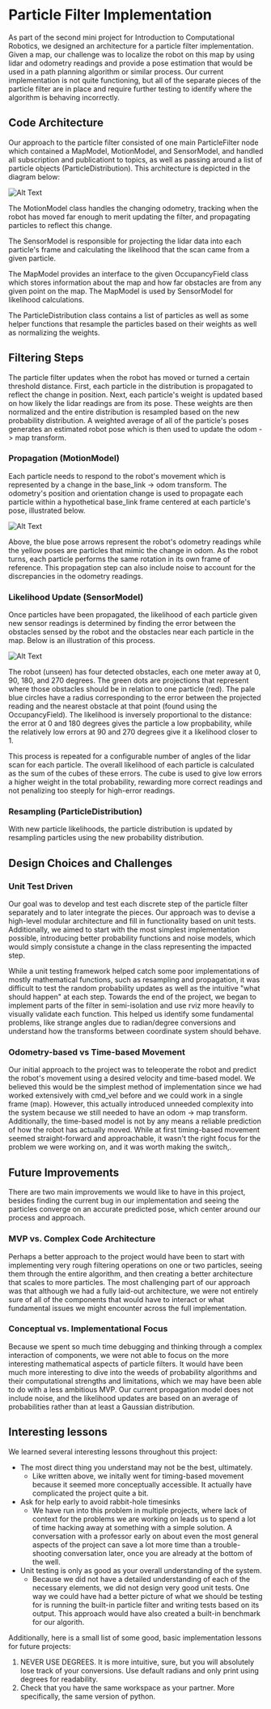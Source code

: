 # Particle Filter Implementation
As part of the second mini project for Introduction to Computational Robotics, we designed an architecture for a particle filter implementation. Given a map, our challenge was to localize the robot on this map by using lidar and odometry readings and provide a pose estimation that would be used in a path planning algorithm or similar process. Our current implementation is not quite functioning, but all of the separate pieces of the particle filter are in place and require further testing to identify where the algorithm is behaving incorrectly.

## Code Architecture
Our approach to the particle filter consisted of one main ParticleFilter node which contained a MapModel, MotionModel, and SensorModel, and handled all subscription and publicationt to topics, as well as passing around a list of particle objects (ParticleDistribution). This architecture is depicted in the diagram below:

![Alt Text](https://github.com/ksoltan/robot_localization/blob/master/robot_localizer/videos/particlefilter_codearchitecture.png)

The MotionModel class handles the changing odometry, tracking when the robot has moved far enough to merit updating the filter, and propagating particles to reflect this change.

The SensorModel is responsible for projecting the lidar data into each particle's frame and calculating the likelihood that the scan came from a given particle.

The MapModel provides an interface to the given OccupancyField class which stores information about the map and how far obstacles are from any given point on the map. The MapModel is used by SensorModel for likelihood calculations.

The ParticleDistribution class contains a list of particles as well as some helper functions that resample the particles based on their weights as well as normalizing the weights.

## Filtering Steps
The particle filter updates when the robot has moved or turned a certain threshold distance. First, each particle in the distribution is propagated to reflect the change in position. Next, each particle's weight is updated based on how likely the lidar readings are from its pose. These weights are then normalized and the entire distribution is resampled based on the new probability distribution. A weighted average of all of the particle's poses generates an estimated robot pose which is then used to update the odom -> map transform.

### Propagation (MotionModel)
Each particle needs to respond to the robot's movement which is represented by a change in the base_link -> odom transform. The odometry's position and orientation change is used to propagate each particle within a hypothetical base_link frame centered at each particle's pose, illustrated below. 

![Alt Text](https://github.com/ksoltan/robot_localization/blob/master/robot_localizer/videos/particle_propagation.gif)

Above, the blue pose arrows represent the robot's odometry readings while the yellow poses are particles that mimic the change in odom. As the robot turns, each particle performs the same rotation in its own frame of reference. This propagation step can also include noise to account for the discrepancies in the odometry readings.

### Likelihood Update (SensorModel)
Once particles have been propagated, the likelihood of each particle given new sensor readings is determined by finding the error between the obstacles sensed by the robot and the obstacles near each particle in the map. Below is an illustration of this process. 

![Alt Text](https://github.com/ksoltan/robot_localization/blob/master/robot_localizer/videos/error_validation_fixed.png)

The robot (unseen) has four detected obstacles, each one meter away at 0, 90, 180, and 270 degrees. The green dots are projections that represent where those obstacles should be in relation to one particle (red). The pale blue circles have a radius corresponding to the error between the projected reading and the nearest obstacle at that point (found using the OccupancyField). The likelihood is inversely proportional to the distance: the error at 0 and 180 degrees gives the particle a low propbability, while the relatively low errors at 90 and 270 degrees give it a likelihood closer to 1.

This process is repeated for a configurable number of angles of the lidar scan for each particle. The overall likelihood of each particle is calculated as the sum of the cubes of these errors. The cube is used to give low errors a higher weight in the total probability, rewarding more correct readings and not penalizing too steeply for high-error readings.

### Resampling (ParticleDistribution)
With new particle likelihoods, the particle distribution is updated by resampling particles using the new probability distribution.

## Design Choices and Challenges
### Unit Test Driven
Our goal was to develop and test each discrete step of the particle filter separately and to later integrate the pieces. Our approach was to devise a high-level modular architecture and fill in functionality based on unit tests. Additionally, we aimed to start with the most simplest implementation possible, introducing better probability functions and noise models, which would simply consistute a change in the class representing the impacted step.

While a unit testing framework helped catch some poor implementations of mostly mathematical functions, such as resampling and propagation, it was difficult to test the random probability updates as well as the intuitive "what should happen" at each step. Towards the end of the project, we began to implement parts of the filter in semi-isolation and use rviz more heavily to visually validate each function. This helped us identify some fundamental problems, like strange angles due to radian/degree conversions and understand how the transforms between coordinate system should behave.

### Odometry-based vs Time-based Movement
Our initial approach to the project was to teleoperate the robot and predict the robot's movement using a desired velocity and time-based model. We believed this would be the simplest method of implementation since we had worked extensively with cmd_vel before and we could work in a single frame (map). However, this actually introduced unneeded complexity into the system because we still needed to have an odom -> map transform. Additionally, the time-based model is not by any means a reliable prediction of how the robot has actually moved. While at first timing-based movement seemed straight-forward and approachable, it wasn't the right focus for the problem we were working on, and it was worth making the switch,.

## Future Improvements
There are two main improvements we would like to have in this project, besides finding the current bug in our implementation and seeing the particles converge on an accurate predicted pose, which center around our process and approach.

### MVP vs. Complex Code Architecture
Perhaps a better approach to the project would have been to start with implementing very rough filtering operations on one or two particles, seeing them through the entire algorithm, and then creating a better architecture that scales to more particles. The most challenging part of our approach was that although we had a fully laid-out architecture, we were not entirely sure of all of the components that would have to interact or what fundamental issues we might encounter across the full implementation.

### Conceptual vs. Implementational Focus
Because we spent so much time debugging and thinking through a complex interaction of components, we were not able to focus on the more interesting mathematical aspects of particle filters. It would have been much more interesting to dive into the weeds of probability algorithms and their computational strengths and limitations, which we may have been able to do with a less ambitious MVP. Our current propagation model does not include noise, and the likelihood updates are based on an average of probabilities rather than at least a Gaussian distribution.

## Interesting lessons
We learned several interesting lessons throughout this project:

- The most direct thing you understand may not be the best, ultimately.
  - Like written above, we initally went for timing-based movement because it seemed more conceptually accessible. It actually have complicated the project quite a bit.
- Ask for help early to avoid rabbit-hole timesinks
  - We have run into this problem in multiple projects, where lack of context for the problems we are working on leads us to spend a lot of time hacking away at something with a simple solution. A conversation with a professor early on about even the most general aspects of the project can save a lot more time than a trouble-shooting conversation later, once you are already at the bottom of the well.
- Unit testing is only as good as your overall understanding of the system.
  - Because we did not have a detailed understanding of each of the necessary elements, we did not design very good unit tests. One way we could have had a better picture of what we should be testing for is running the built-in particle filter and writing tests based on its output. This approach would have also created a built-in benchmark for our algorith.


Additionally, here is a small list of some good, basic implementation lessons for future projects:
1. NEVER USE DEGREES. It is more intuitive, sure, but you will absolutely lose track of your conversions. Use default radians and only print using degrees for readability.
2. Check that you have the same workspace as your partner. More specifically, the same version of python.


